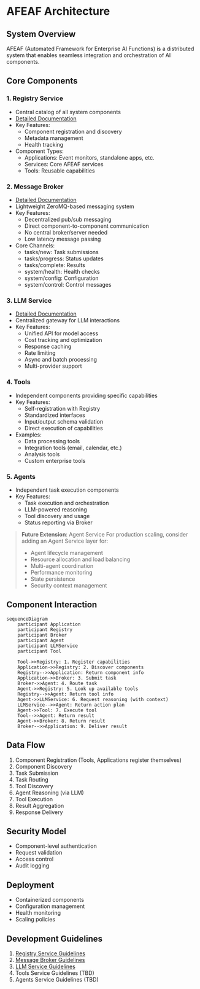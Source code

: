 # AFEAF Architecture

## System Overview
AFEAF (Automated Framework for Enterprise AI Functions) is a distributed system that enables seamless integration and orchestration of AI components.

## Core Components

### 1. Registry Service
- Central catalog of all system components
- [Detailed Documentation](registry.md)
- Key Features:
  - Component registration and discovery
  - Metadata management
  - Health tracking
- Component Types:
  - Applications: Event monitors, standalone apps, etc.
  - Services: Core AFEAF services
  - Tools: Reusable capabilities

### 2. Message Broker
- [Detailed Documentation](broker.md)
- Lightweight ZeroMQ-based messaging system
- Key Features:
  - Decentralized pub/sub messaging
  - Direct component-to-component communication
  - No central broker/server needed
  - Low latency message passing
- Core Channels:
  - tasks/new: Task submissions
  - tasks/progress: Status updates
  - tasks/complete: Results
  - system/health: Health checks
  - system/config: Configuration
  - system/control: Control messages

### 3. LLM Service
- [Detailed Documentation](llm_service.md)
- Centralized gateway for LLM interactions
- Key Features:
  - Unified API for model access
  - Cost tracking and optimization
  - Response caching
  - Rate limiting
  - Async and batch processing
  - Multi-provider support

### 4. Tools
- Independent components providing specific capabilities
- Key Features:
  - Self-registration with Registry
  - Standardized interfaces
  - Input/output schema validation
  - Direct execution of capabilities
- Examples:
  - Data processing tools
  - Integration tools (email, calendar, etc.)
  - Analysis tools
  - Custom enterprise tools

### 5. Agents
- Independent task execution components
- Key Features:
  - Task execution and orchestration
  - LLM-powered reasoning
  - Tool discovery and usage
  - Status reporting via Broker

> **Future Extension**: Agent Service
> For production scaling, consider adding an Agent Service layer for:
> - Agent lifecycle management
> - Resource allocation and load balancing
> - Multi-agent coordination
> - Performance monitoring
> - State persistence
> - Security context management

## Component Interaction
```mermaid
sequenceDiagram
    participant Application
    participant Registry
    participant Broker
    participant Agent
    participant LLMService
    participant Tool

    Tool->>Registry: 1. Register capabilities
    Application->>Registry: 2. Discover components
    Registry-->>Application: Return component info
    Application->>Broker: 3. Submit task
    Broker->>Agent: 4. Route task
    Agent->>Registry: 5. Look up available tools
    Registry-->>Agent: Return tool info
    Agent->>LLMService: 6. Request reasoning (with context)
    LLMService-->>Agent: Return action plan
    Agent->>Tool: 7. Execute tool
    Tool-->>Agent: Return result
    Agent->>Broker: 8. Return result
    Broker-->>Application: 9. Deliver result
```

## Data Flow
1. Component Registration (Tools, Applications register themselves)
2. Component Discovery
3. Task Submission
4. Task Routing
5. Tool Discovery
6. Agent Reasoning (via LLM)
7. Tool Execution
8. Result Aggregation
9. Response Delivery

## Security Model
- Component-level authentication
- Request validation
- Access control
- Audit logging

## Deployment
- Containerized components
- Configuration management
- Health monitoring
- Scaling policies

## Development Guidelines
1. [Registry Service Guidelines](registry.md)
2. [Message Broker Guidelines](broker.md)
3. [LLM Service Guidelines](llm_service.md)
4. Tools Service Guidelines (TBD)
5. Agents Service Guidelines (TBD) 